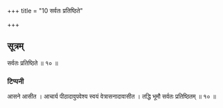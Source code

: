 +++
title = "10 सर्वतः प्रतिष्ठिते"

+++
## सूत्रम्
सर्वतः प्रतिष्ठिते ॥ १० ॥  
### टिप्पनी
आसने आसीत । आचार्य पीठादावुपवेश्य स्वयं वेत्रासनादावासीत । तद्धि भूमौ सर्वतः प्रतिष्ठितम् ॥ १० ॥  
